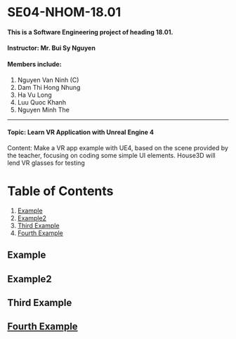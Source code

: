 # SE04-NHOM-18.01
#### This is a Software Engineering project of heading 18.01.
#### Instructor: Mr. Bui Sy Nguyen 
#### Members include:
1. Nguyen Van Ninh (C)
2. Dam Thi Hong Nhung
3. Ha Vu Long
4. Luu Quoc Khanh
5. Nguyen Minh The

--------------------------------------------
#### Topic: Learn VR Application with Unreal Engine 4
Content: Make a VR app example with UE4, based on the scene provided by the teacher, focusing on coding some simple UI elements. House3D will lend VR glasses for testing

# Table of Contents
1. [Example](#example)
2. [Example2](#example2)
3. [Third Example](#third-example)
4. [Fourth Example](#fourth-examplehttpwwwfourthexamplecom)


## Example
## Example2
## Third Example
## [Fourth Example](http://www.fourthexample.com) 

